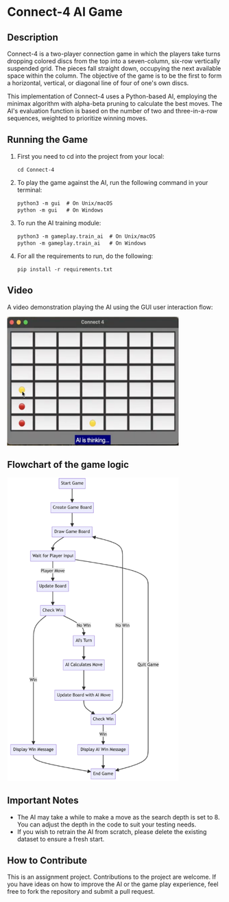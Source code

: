 
# Connect-4 AI Game

## Description
Connect-4 is a two-player connection game in which the players take turns dropping colored discs from the top into a seven-column, six-row vertically suspended grid. The pieces fall straight down, occupying the next available space within the column. The objective of the game is to be the first to form a horizontal, vertical, or diagonal line of four of one's own discs.

This implementation of Connect-4 uses a Python-based AI, employing the minimax algorithm with alpha-beta pruning to calculate the best moves. The AI's evaluation function is based on the number of two and three-in-a-row sequences, weighted to prioritize winning moves.

## Running the Game

1. First you need to cd into the project from your local:

    ```
    cd Connect-4
    ```
2. To play the game against the AI, run the following command in your terminal:

    ```
    python3 -m gui  # On Unix/macOS
    python -m gui   # On Windows
    ```

3. To run the AI training module:

    ```
    python3 -m gameplay.train_ai  # On Unix/macOS
    python -m gameplay.train_ai   # On Windows
    ```
4. For all the requirements to run, do the following:
   ```
   pip install -r requirements.txt
   ```
## Video 

A video demonstration playing the AI using the GUI user interaction flow:

<a href="https://drive.google.com/file/d/1350FhBpVtW9XTLvYiS4RqC7ZDHwmJB1V/view?usp=drive_link">
    <img src="Thumbnail.png" alt="Video Thumbnail" width="400" height="300">
</a>

## Flowchart of the game logic

<img src="Flowchart-connect4.png" alt="Connect 4 Flowchart" width="400"/>

## Important Notes

- The AI may take a while to make a move as the search depth is set to 8. You can adjust the depth in the code to suit your testing needs.
- If you wish to retrain the AI from scratch, please delete the existing dataset to ensure a fresh start.

## How to Contribute

This is an assignment project. Contributions to the project are welcome. If you have ideas on how to improve the AI or the game play experience, feel free to fork the repository and submit a pull request.


